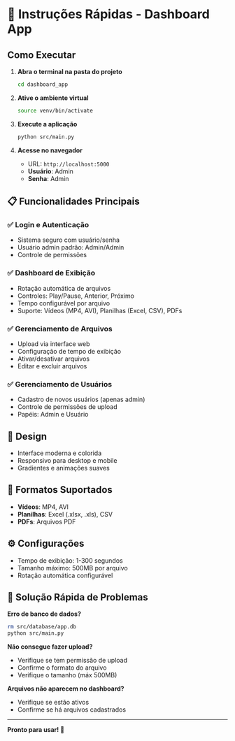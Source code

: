 # 🚀 Instruções Rápidas - Dashboard App

## Como Executar

1. **Abra o terminal na pasta do projeto**
   ```bash
   cd dashboard_app
   ```

2. **Ative o ambiente virtual**
   ```bash
   source venv/bin/activate
   ```

3. **Execute a aplicação**
   ```bash
   python src/main.py
   ```

4. **Acesse no navegador**
   - URL: `http://localhost:5000`
   - **Usuário**: Admin
   - **Senha**: Admin

## 📋 Funcionalidades Principais

### ✅ Login e Autenticação
- Sistema seguro com usuário/senha
- Usuário admin padrão: Admin/Admin
- Controle de permissões

### ✅ Dashboard de Exibição
- Rotação automática de arquivos
- Controles: Play/Pause, Anterior, Próximo
- Tempo configurável por arquivo
- Suporte: Vídeos (MP4, AVI), Planilhas (Excel, CSV), PDFs

### ✅ Gerenciamento de Arquivos
- Upload via interface web
- Configuração de tempo de exibição
- Ativar/desativar arquivos
- Editar e excluir arquivos

### ✅ Gerenciamento de Usuários
- Cadastro de novos usuários (apenas admin)
- Controle de permissões de upload
- Papéis: Admin e Usuário

## 🎨 Design
- Interface moderna e colorida
- Responsivo para desktop e mobile
- Gradientes e animações suaves

## 📁 Formatos Suportados
- **Vídeos**: MP4, AVI
- **Planilhas**: Excel (.xlsx, .xls), CSV
- **PDFs**: Arquivos PDF

## ⚙️ Configurações
- Tempo de exibição: 1-300 segundos
- Tamanho máximo: 500MB por arquivo
- Rotação automática configurável

## 🔧 Solução Rápida de Problemas

**Erro de banco de dados?**
```bash
rm src/database/app.db
python src/main.py
```

**Não consegue fazer upload?**
- Verifique se tem permissão de upload
- Confirme o formato do arquivo
- Verifique o tamanho (máx 500MB)

**Arquivos não aparecem no dashboard?**
- Verifique se estão ativos
- Confirme se há arquivos cadastrados

---
**Pronto para usar! 🎉**

